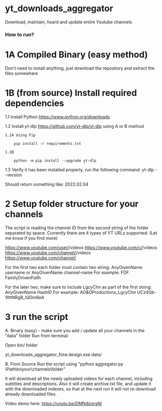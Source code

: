 # yt_downloads_aggregator
Download, maintain, hoard and update entire Youtube channels 

### How to run?

# 1A Compiled Binary (easy method)
Don't need to install anything, just download the repository and extract the files somewhere

# 1B (from source) Install required dependencies
1.1 Install Python https://www.python.org/downloads

1.2 Install yt-dlp https://github.com/yt-dlp/yt-dlp using A or B method

	1.2A Using Pip

		pip install -r requirements.txt 

	1.2B

		python -m pip install --upgrade yt-dlp


1.3 Verify it has been installed properly, run the following command: yt-dlp --version

Should return something like:  2022.02.04


# 2 Setup folder structure for your channels
The script is reading the channel ID from the second string of the folder separated by space.
Currently there are 4 types of YT URLs supported: (Let me know if you find more)

https://www.youtube.com/user/<username>/videos
https://www.youtube.com/c/<channel-name>/videos
https://www.youtube.com/channel/<channel-hash-ID>/videos
https://www.youtube.com/channel/<channel-hash-ID>

For the first two each folder must contain two string: AnyGivenName username or AnyGivenName channel-name
For example: FDF FamilyDrivenFaith 

For the later two, make sure to include LgcyChn as part of the first string: AnyGivenName HashID
For example:  AO&OProductions_LgcyChn UCz4Qb-1lIttNRgB_lQDm6eA



# 3 run the script 
A. Binary (easy) - make sure you add / update all your channels in the "data" folder
Run from terminal: 

Open bin/ folder

yt_downloads_aggregator_fotw.design.exe data/

B. From Source
Run the script using "python aggregator.py \Path\to\your\channels\folder\"



It will download all the newly uploaded videos for each channel, including subtitles and descriptions.
Also it will create archive.txt file, and update it with the downloaded indexes, so that at the next run it will not re-download already downloaded files.

Video demo here: https://youtu.be/DMfk8zgrsNI 